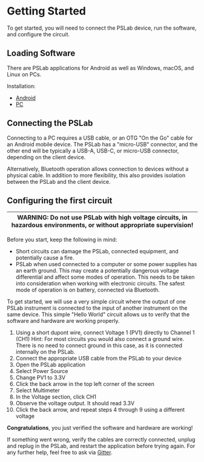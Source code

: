 Getting Started
==============

To get started, you will need to connect the PSLab device, run the software, and
configure the circuit.

## Loading Software

There are PSLab applications for Android as well as Windows, macOS, and Linux
on PCs. 

Installation:

- [Android](android/Readme.html)
- [PC](desktop/Readme.html)

## Connecting the PSLab

Connecting to a PC requires a USB cable, or an OTG "On the Go" cable for an
Android mobile device. The PSLab has a "micro-USB" connector, and the other end
will be typically a USB-A, USB-C, or micro-USB connector, depending on the
client device.

Alternatively, Bluetooth operation allows connection to devices without a
physical cable. In addition to more flexibility, this also provides isolation
between the PSLab and the client device.

## Configuring the first circuit

| **WARNING**: Do not use PSLab with high voltage circuits, in hazardous environments, or without appropriate supervision!  |
| --- |

Before you start, keep the following in mind:

- Short circuits can damage the PSLab, connected equipment, and potentially
  cause a fire.
- PSLab when used connected to a computer or some power supplies has an earth
  ground. This may create a potentially dangerous voltage differential and
  affect some modes of operation. This needs to be taken into consideration when
  working with electronic circuits. The safest mode of operation is on battery,
  connected via Bluetooth.

To get started, we will use a very simple circuit where the output of one PSLab
instrument is connected to the input of another instrument on the same device.
This simple "Hello World" circuit allows us to verify that the software and
hardware are working properly.

1. Using a short dupont wire, connect Voltage 1 (PV1) directly to Channel 1 (CH1)
   Hint: For most circuits you would also connect a ground wire. There is no
   need to connect ground in this case, as it is connected internally on the
   PSLab.
2. Connect the appropriate USB cable from the PSLab to your device
3. Open the PSLab application
4. Select Power Source
5. Change PV1 to 3.3V
6. Click the back arrow in the top left corner of the screen
7. Select Multimeter
8. In the Voltage section, click CH1
9. Observe the voltage output. It should read 3.3V
10. Click the back arrow, and repeat steps 4 through 9 using a different voltage

**Congratulations**, you just verified the software and hardware are working!

If something went wrong, verify the cables are correctly connected, unplug and
replug in the PSLab, and restart the application before trying again. For any
further help, feel free to ask via [Gitter](https://gitter.im/fossasia/pslab).
